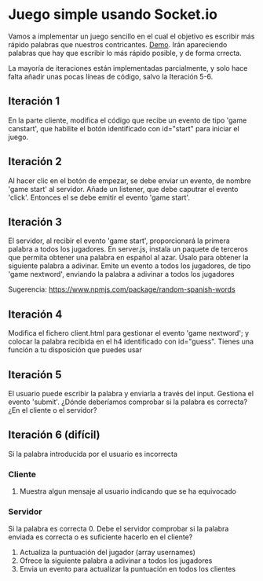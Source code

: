# Juego simple usando Socket.io

Vamos a implementar un juego sencillo en el cual el objetivo es escribir más rápido palabras que nuestros contricantes. [Demo](https://word-o-bomb.herokuapp.com/).
Irán apareciendo palabras que hay que escribir lo más rápido posible, y de forma crrecta.

La mayoría de iteraciones están implementadas parcialmente, y solo hace falta añadir unas pocas líneas de código, salvo la Iteración 5-6.

## Iteración 1

En la parte cliente, modifica el código que recibe un evento de tipo 'game canstart', que habilite el botón identificado con id="start" para iniciar el juego.

## Iteración 2

Al hacer clic en el botón de empezar, se debe enviar un evento, de nombre 'game start' al servidor. Añade un listener, que debe caputrar el evento 'click'. Entonces el se debe emitir el evento 'game start'.

## Iteración 3

El servidor, al recibir el evento 'game start', proporcionará la primera palabra a todos los jugadores. En server.js, instala un paquete de terceros que permita obtener una palabra en español al azar. Úsalo para obtener la siguiente palabra a adivinar. Emite un evento a todos los jugadores, de tipo 'game nextword', enviando la palabra a adivinar a todos los jugadores

Sugerencia: https://www.npmjs.com/package/random-spanish-words


## Iteración 4

Modifica el fichero client.html para gestionar el evento 'game nextword'; y colocar la palabra recibida en el h4 identificado con id="guess". Tienes una función a tu disposición que puedes usar

## Iteración 5

El usuario puede escribir la palabra y enviarla a través del input. Gestiona el evento 'submit'. ¿Dónde deberíamos comprobar si la palabra es correcta?¿En el cliente o el servidor?

## Iteración 6 (difícil)

Si la palabra introducida por el usuario es incorrecta
### Cliente
1. Muestra algun mensaje al usuario indicando que se ha equivocado

### Servidor 
Si la palabra es correcta
  0. Debe el servidor comprobar si la palabra enviada es correcta o es suficiente hacerlo en el cliente?
  1. Actualiza la puntuación del jugador (array usernames)
  2. Ofrece la siguiente palabra a adivinar a todos los jugadores
  3. Envia un evento para actualizar la puntuación en todos los clientes

